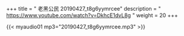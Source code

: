 +++
title = " 老黑公民 20190427_t8g6yymrcee"
description = " https://www.youtube.com/watch?v=DkhcE1dvL8g "
weight = 20
+++


{{< myaudio01 mp3="20190427_t8g6yymrcee.mp3" >}}

